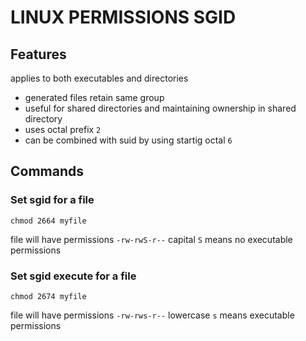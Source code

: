 # LINUX PERMISSIONS SGID

## Features
applies to both executables and directories

- generated files retain same group
- useful for shared directories and maintaining ownership in shared directory
- uses octal prefix `2`
- can be combined with suid by using startig octal `6`

## Commands

### Set sgid for a file
`chmod 2664 myfile`

file will have permissions `-rw-rwS-r--`
capital `S` means no executable permissions

### Set sgid execute for a file
`chmod 2674 myfile`

file will have permissions `-rw-rws-r--`
lowercase `s` means executable permissions